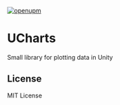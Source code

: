 [![openupm](https://img.shields.io/npm/v/com.facticus.ucharts?label=openupm&registry_uri=https://package.openupm.com)](https://openupm.com/packages/com.facticus.ucharts/)

# UCharts

Small library for plotting data in Unity

## License

MIT License
